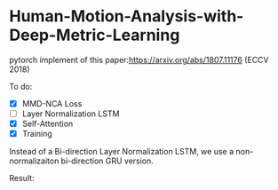 # Human-Motion-Analysis-with-Deep-Metric-Learning
pytorch implement of this paper:https://arxiv.org/abs/1807.11176 (ECCV 2018)

To do:
- [x] MMD-NCA Loss
- [ ] Layer Normalization LSTM
- [x] Self-Attention
- [x] Training

Instead of a Bi-direction Layer Normalization LSTM, we use a non-normalizaiton bi-direction GRU version.

Result:



